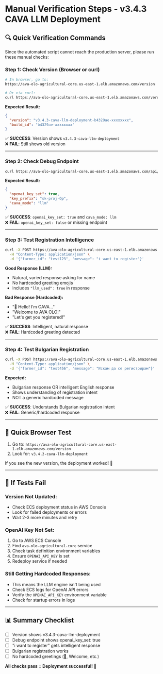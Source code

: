 # Manual Verification Steps - v3.4.3 CAVA LLM Deployment

## 🔍 Quick Verification Commands

Since the automated script cannot reach the production server, please run these manual checks:

### Step 1: Check Version (Browser or curl)
```bash
# In browser, go to:
https://ava-olo-agricultural-core.us-east-1.elb.amazonaws.com/version

# Or via curl:
curl https://ava-olo-agricultural-core.us-east-1.elb.amazonaws.com/version
```

**Expected Result:**
```json
{
  "version": "v3.4.3-cava-llm-deployment-b4329ae-xxxxxxxx",
  "build_id": "b4329ae-xxxxxxxx"
}
```

✅ **SUCCESS**: Version shows `v3.4.3-cava-llm-deployment`  
❌ **FAIL**: Still shows old version

---

### Step 2: Check Debug Endpoint
```bash
curl https://ava-olo-agricultural-core.us-east-1.elb.amazonaws.com/api/v1/registration/debug
```

**Expected Result:**
```json
{
  "openai_key_set": true,
  "key_prefix": "sk-proj-Op",
  "cava_mode": "llm"
}
```

✅ **SUCCESS**: `openai_key_set: true` and `cava_mode: llm`  
❌ **FAIL**: `openai_key_set: false` or missing endpoint

---

### Step 3: Test Registration Intelligence
```bash
curl -X POST https://ava-olo-agricultural-core.us-east-1.elb.amazonaws.com/api/v1/registration/cava \
  -H "Content-Type: application/json" \
  -d '{"farmer_id": "test123", "message": "i want to register"}'
```

**Good Response (LLM):**
- Natural, varied response asking for name
- No hardcoded greeting emojis
- Includes `"llm_used": true` in response

**Bad Response (Hardcoded):**
- "👋 Hello! I'm CAVA..."
- "Welcome to AVA OLO!"
- "Let's get you registered!"

✅ **SUCCESS**: Intelligent, natural response  
❌ **FAIL**: Hardcoded greeting detected

---

### Step 4: Test Bulgarian Registration
```bash
curl -X POST https://ava-olo-agricultural-core.us-east-1.elb.amazonaws.com/api/v1/registration/cava \
  -H "Content-Type: application/json" \
  -d '{"farmer_id": "test456", "message": "Искам да се регистрирам"}'
```

**Expected:**
- Bulgarian response OR intelligent English response
- Shows understanding of registration intent
- NOT a generic hardcoded message

✅ **SUCCESS**: Understands Bulgarian registration intent  
❌ **FAIL**: Generic/hardcoded response

---

## 🎯 Quick Browser Test

1. Go to: `https://ava-olo-agricultural-core.us-east-1.elb.amazonaws.com/version`
2. Look for: `v3.4.3-cava-llm-deployment`

If you see the new version, the deployment worked! 🎉

---

## 🚨 If Tests Fail

### Version Not Updated:
- Check ECS deployment status in AWS Console
- Look for failed deployments or errors
- Wait 2-3 more minutes and retry

### OpenAI Key Not Set:
1. Go to AWS ECS Console
2. Find `ava-olo-agricultural-core` service
3. Check task definition environment variables
4. Ensure `OPENAI_API_KEY` is set
5. Redeploy service if needed

### Still Getting Hardcoded Responses:
- This means the LLM engine isn't being used
- Check ECS logs for OpenAI API errors
- Verify the `OPENAI_API_KEY` environment variable
- Check for startup errors in logs

---

## 📊 Summary Checklist

- [ ] Version shows v3.4.3-cava-llm-deployment
- [ ] Debug endpoint shows openai_key_set: true
- [ ] "i want to register" gets intelligent response
- [ ] Bulgarian registration works
- [ ] No hardcoded greetings (👋, Welcome, etc.)

**All checks pass = Deployment successful! 🎉**